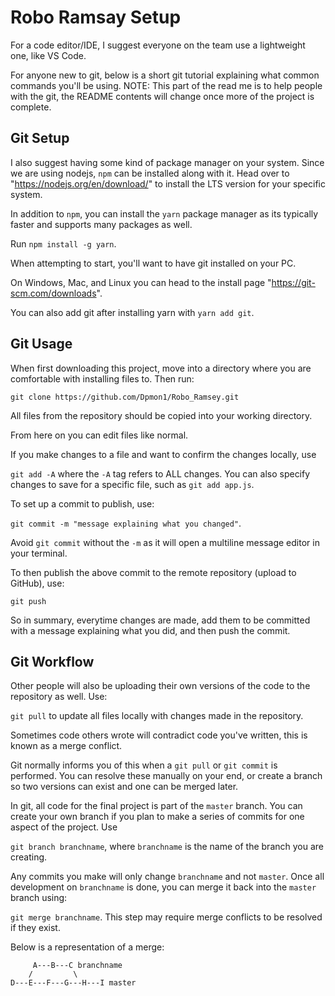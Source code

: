 # Robo Ramsay Setup

For a code editor/IDE, I suggest everyone on the team use a lightweight one, like VS Code.

For anyone new to git, below is a short git tutorial explaining what common commands you'll be using. 
NOTE: This part of the read me is to help people with the git, the README contents will change once more of the project is complete.

## Git Setup

I also suggest having some kind of package manager on your system. Since we are using nodejs, `npm` can be installed along with it. Head over to "https://nodejs.org/en/download/" to install the LTS version for your specific system.

In addition to `npm`, you can install the `yarn` package manager as its typically faster and supports many packages as well.

Run `npm install -g yarn`.

When attempting to start, you'll want to have git installed on your PC. 

On Windows, Mac, and Linux you can head to the install page "https://git-scm.com/downloads".

You can also add git after installing yarn with `yarn add git`.

## Git Usage

When first downloading this project, move into a directory where you are comfortable with installing files to. Then run:

`git clone https://github.com/Dpmon1/Robo_Ramsey.git`

All files from the repository should be copied into your working directory.

From here on you can edit files like normal.

If you make changes to a file and want to confirm the changes locally, use

`git add -A` where the `-A` tag refers to ALL changes. You can also specify changes to save for a specific file, such as `git add app.js`.

To set up a commit to publish, use:

`git commit -m "message explaining what you changed"`.

Avoid `git commit` without the `-m` as it will open a multiline message editor in your terminal.

To then publish the above commit to the remote repository (upload to GitHub), use:

`git push`

So in summary, everytime changes are made, add them to be committed with a message explaining what you did, and then push the commit.

## Git Workflow

Other people will also be uploading their own versions of the code to the repository as well. Use:

`git pull` to update all files locally with changes made in the repository.

Sometimes code others wrote will contradict code you've written, this is known as a merge conflict.

Git normally informs you of this when a `git pull` or `git commit` is performed. You can resolve these manually on your end, or create a branch so two versions can exist and one can be merged later.

In git, all code for the final project is part of the `master` branch. You can create your own branch if you plan to make a series of commits for one aspect of the project. Use

`git branch branchname`, where `branchname` is the name of the branch you are creating. 

Any commits you make will only change `branchname` and not `master`. Once all development on `branchname` is done, you can merge it back into the `master` branch using:

`git merge branchname`. This step may require merge conflicts to be resolved if they exist.

Below is a representation of a merge:

```
     A---B---C branchname
    /         \
D---E---F---G---H---I master
```
